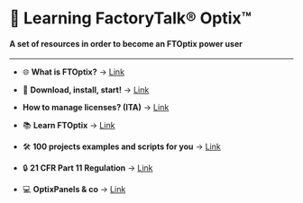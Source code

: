 # 📘 Learning FactoryTalk® Optix™

#### A set of resources in order to become an FTOptix power user

---

- 🌐 **What is FTOptix?** → [Link](./chapters/FTOptix_overview.md)

- 🚀 **Download, install, start!** → [Link](./chapters/Download_install_start.md)

- **How to manage licenses? (ITA)** → [Link](https://www.youtube.com/watch?v=9mrr5zXu52o&ab_channel=ASEMS.r.l.)

- 📚 **Learn FTOptix** → [Link](./chapters/Learning_material.md)

- 🛠️ **100 projects examples and scripts for you** → [Link](./chapters/Examples.md)

- 🔒 **21 CFR Part 11 Regulation** → [Link](./chapters/21_CFR_Part_11_Regulation.md)

- 💻 **OptixPanels & co** → [Link](./chapters/OptixPanels_and_co.md)
